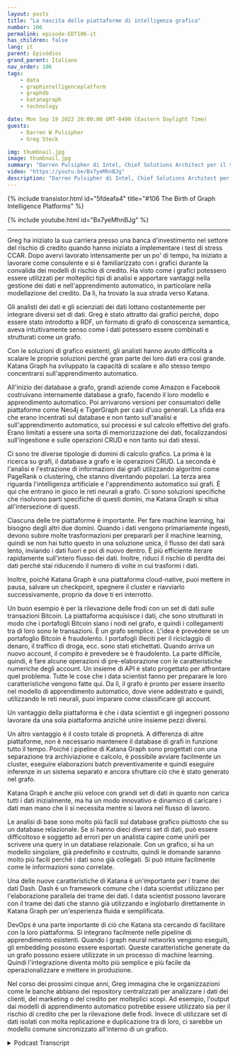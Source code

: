 ```yaml
---
layout: posts
title: "La nascita delle piattaforme di intelligenza grafica"
number: 106
permalink: episode-EDT106-it
has_children: false
lang: it
parent: Episódios
grand_parent: Italiano
nav_order: 106
tags:
    - data
    - graphintelligenceplatform
    - graphdb
    - katanagraph
    - technology

date: Mon Sep 19 2022 20:00:00 GMT-0400 (Eastern Daylight Time)
guests:
    - Darren W Pulsipher
    - Greg Steck

img: thumbnail.jpg
image: thumbnail.jpg
summary: "Darren Pulsipher di Intel, Chief Solutions Architect per il settore pubblico, e Greg Steck, Senior Director delle soluzioni settoriali presso Katana Graph, parlano dei vantaggi della piattaforma di intelligenza grafica di Katana."
video: "https://youtu.be/Bx7yeMhnBJg"
description: "Darren Pulsipher di Intel, Chief Solutions Architect per il settore pubblico, e Greg Steck, Senior Director delle soluzioni settoriali presso Katana Graph, parlano dei vantaggi della piattaforma di intelligenza grafica di Katana."
---
```


<div>
{% include transistor.html id="5fdeafa4" title="#106 The Birth of Graph Intelligence Platforms" %}

{% include youtube.html id="Bx7yeMhnBJg" %}
</div>

---

Greg ha iniziato la sua carriera presso una banca d'investimento nel settore del rischio di credito quando hanno iniziato a implementare i test di stress CCAR. Dopo avervi lavorato intensamente per un po' di tempo, ha iniziato a lavorare come consulente e si è familiarizzato con i grafici durante la convalida dei modelli di rischio di credito. Ha visto come i grafici potessero essere utilizzati per molteplici tipi di analisi e apportare vantaggi nella gestione dei dati e nell'apprendimento automatico, in particolare nella modellazione del credito. Da lì, ha trovato la sua strada verso Katana.

Gli analisti dei dati e gli scienziati dei dati lottano costantemente per integrare diversi set di dati. Greg è stato attratto dai grafici perché, dopo essere stato introdotto a RDF, un formato di grafo di conoscenza semantica, aveva intuitivamente senso come i dati potessero essere combinati e strutturati come un grafo.

Con le soluzioni di grafico esistenti, gli analisti hanno avuto difficoltà a scalare le proprie soluzioni perché gran parte dei loro dati era così grande. Katana Graph ha sviluppato la capacità di scalare e allo stesso tempo concentrarsi sull'apprendimento automatico.

All'inizio dei database a grafo, grandi aziende come Amazon e Facebook costruivano internamente database a grafo, facendo il loro modello e apprendimento automatico. Poi arrivarono versioni per consumatori delle piattaforme come Neo4j e TigerGraph per casi d'uso generali. La sfida era che erano incentrati sul database e non tanto sull'analisi e sull'apprendimento automatico, sui processi e sul calcolo effettivo del grafo. Erano limitati a essere una sorta di memorizzazione dei dati, focalizzandosi sull'ingestione e sulle operazioni CRUD e non tanto sui dati stessi.

Ci sono tre diverse tipologie di domini di calcolo grafico. La prima è la ricerca su grafi, il database a grafo e le operazioni CRUD. La seconda è l'analisi e l'estrazione di informazioni dai grafi utilizzando algoritmi come PageRank o clustering, che stanno diventando popolari. La terza area riguarda l'intelligenza artificiale e l'apprendimento automatico sui grafi. È qui che entrano in gioco le reti neurali a grafo. Ci sono soluzioni specifiche che risolvono parti specifiche di questi domini, ma Katana Graph si situa all'intersezione di questi.

Ciascuna delle tre piattaforme è importante. Per fare machine learning, hai bisogno degli altri due domini. Quando i dati vengono primariamente ingesti, devono subire molte trasformazioni per prepararli per il machine learning, quindi se non hai tutto questo in una soluzione unica, il flusso dei dati sarà lento, inviando i dati fuori e poi di nuovo dentro. È più efficiente iterare rapidamente sull'intero flusso dei dati. Inoltre, riduci il rischio di perdita dei dati perché stai riducendo il numero di volte in cui trasformi i dati.

Inoltre, poiché Katana Graph è una piattaforma cloud-native, puoi mettere in pausa, salvare un checkpoint, spegnere il cluster e riavviarlo successivamente, proprio da dove ti eri interrotto.

Un buon esempio è per la rilevazione delle frodi con un set di dati sulle transazioni Bitcoin. La piattaforma acquisisce i dati, che sono strutturati in modo che i portafogli Bitcoin siano i nodi nel grafo, e quindi i collegamenti tra di loro sono le transazioni. È un grafo semplice. L'idea è prevedere se un portafoglio Bitcoin è fraudolento. I portafogli illeciti per il riciclaggio di denaro, il traffico di droga, ecc. sono stati etichettati. Quando arriva un nuovo account, il compito è prevedere se è fraudolento. La parte difficile, quindi, è fare alcune operazioni di pre-elaborazione con le caratteristiche numeriche degli account. Un insieme di API è stato progettato per affrontare quel problema. Tutte le cose che i data scientist fanno per preparare le loro caratteristiche vengono fatte qui. Da lì, il grafo è pronto per essere inserito nel modello di apprendimento automatico, dove viene addestrato e quindi, utilizzando le reti neurali, puoi imparare come classificare gli account.

Un vantaggio della piattaforma è che i data scientist e gli ingegneri possono lavorare da una sola piattaforma anziché unire insieme pezzi diversi.

Un altro vantaggio è il costo totale di proprietà. A differenza di altre piattaforme, non è necessario mantenere il database di grafi in funzione tutto il tempo. Poiché i pipeline di Katana Graph sono progettati con una separazione tra archiviazione e calcolo, è possibile avviare facilmente un cluster, eseguire elaborazioni batch preventivamente e quindi eseguire inferenze in un sistema separato e ancora sfruttare ciò che è stato generato nel grafo.

Katana Graph è anche più veloce con grandi set di dati in quanto non carica tutti i dati inizialmente, ma ha un modo innovativo e dinamico di caricare i dati man mano che li si necessita mentre si lavora nel flusso di lavoro.

Le analisi di base sono molto più facili sul database grafico piuttosto che su un database relazionale. Se si hanno dieci diversi set di dati, può essere difficoltoso e soggetto ad errori per un analista capire come unirli per scrivere una query in un database relazionale. Con un grafico, si ha un modello singolare, già predefinito e costruito, quindi le domande saranno molto più facili perché i dati sono già collegati. Si può intuire facilmente come le informazioni sono correlate.

Una delle nuove caratteristiche di Katana è un'importante per i trame dei dati Dash. Dash è un framework comune che i data scientist utilizzano per l'elaborazione parallela dei trame dei dati. I data scientist possono lavorare con il trame dei dati che stanno già utilizzando e inglobarlo direttamente in Katana Graph per un'esperienza fluida e semplificata.

DevOps è una parte importante di ciò che Katana sta cercando di facilitare con la loro piattaforma. Si integrano facilmente nelle pipeline di apprendimento esistenti. Quando i graph neural networks vengono eseguiti, gli embedding possono essere esportati. Queste caratteristiche generate da un grafo possono essere utilizzate in un processo di machine learning. Quindi l'integrazione diventa molto più semplice e più facile da operazionalizzare e mettere in produzione.

Nel corso dei prossimi cinque anni, Greg immagina che le organizzazioni come le banche abbiano dei repository centralizzati per analizzare i dati dei clienti, del marketing o del credito per molteplici scopi. Ad esempio, l'output dai modelli di apprendimento automatico potrebbe essere utilizzato sia per il rischio di credito che per la rilevazione delle frodi. Invece di utilizzare set di dati isolati con molta replicazione e duplicazione tra di loro, ci sarebbe un modello comune sincronizzato all'interno di un grafico.



<details>
<summary> Podcast Transcript </summary>

<p></p>

</details>
